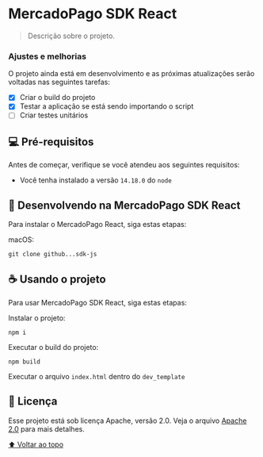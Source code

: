 # MercadoPago SDK React

> Descrição sobre o projeto.

### Ajustes e melhorias

O projeto ainda está em desenvolvimento e as próximas atualizações serão voltadas nas seguintes tarefas:

- [x] Criar o build do projeto
- [x] Testar a aplicação se está sendo importando o script
- [ ] Criar testes unitários

## 💻 Pré-requisitos

Antes de começar, verifique se você atendeu aos seguintes requisitos:

- Você tenha instalado a versão `14.18.0` do `node`

## 🚀 Desenvolvendo na MercadoPago SDK React

Para instalar o MercadoPago React, siga estas etapas:

macOS:

```
git clone github...sdk-js
```

## ☕ Usando o projeto

Para usar MercadoPago SDK React, siga estas etapas:

Instalar o projeto:

```
npm i
```

Executar o build do projeto:

```
npm build
```

Executar o arquivo `index.html` dentro do `dev_template`

## 📝 Licença

Esse projeto está sob licença Apache, versão 2.0. Veja o arquivo [Apache 2.0](LICENSE) para mais detalhes.

[⬆ Voltar ao topo](#nome-do-projeto)<br>
